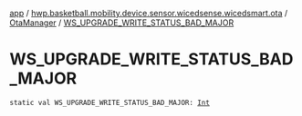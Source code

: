 [app](../../index.md) / [hwp.basketball.mobility.device.sensor.wicedsense.wicedsmart.ota](../index.md) / [OtaManager](index.md) / [WS_UPGRADE_WRITE_STATUS_BAD_MAJOR](.)

# WS_UPGRADE_WRITE_STATUS_BAD_MAJOR

`static val WS_UPGRADE_WRITE_STATUS_BAD_MAJOR: `[`Int`](https://kotlinlang.org/api/latest/jvm/stdlib/kotlin/-int/index.html)